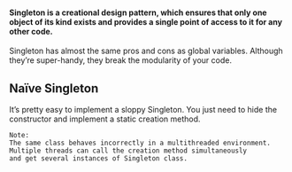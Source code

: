 #### Singleton is a creational design pattern, which ensures that only one object of its kind exists and provides a single point of access to it for any other code.

Singleton has almost the same pros and cons as global variables. Although they’re super-handy, they break the modularity of your code.

## Naïve Singleton
It’s pretty easy to implement a sloppy Singleton. You just need to hide the constructor and implement a static creation method.


```
Note:
The same class behaves incorrectly in a multithreaded environment. Multiple threads can call the creation method simultaneously 
and get several instances of Singleton class.
```
